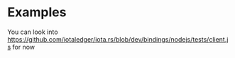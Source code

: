# Examples

You can look into https://github.com/iotaledger/iota.rs/blob/dev/bindings/nodejs/tests/client.js for now